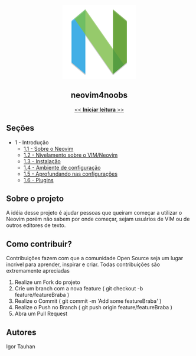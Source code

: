 <p align="center">
    <img src="./images/nvim-icon.png" height="200" width="200">
</p>

<p align="center">
    <h2 align="center">neovim4noobs</h2>
</p>

<p align="center">
    <a href="docs/01-introducao/sobre-o-neovim.md"><< <strong>Iniciar leitura</strong> >></a>
</p>

## Seções

- 1 - Introdução
  - [1.1 - Sobre o Neovim](docs/01-introducao/sobre-o-neovim.md)
  - [1.2 - Nivelamento sobre o VIM/Neovim](docs/01-introducao/nivelamento.md)
  - [1.3 - Instalação](docs/01-introducao/instalacao.md)
  - [1.4 - Ambiente de configuração](docs/01-introducao/ambiente-de-configuracao.md)
  - [1.5 - Aprofundando nas configurações](docs/01-introducao/aprofundando-configuracoes.md)
  - [1.6 - Plugins](docs/01-introducao/plugins.md)

## Sobre o projeto

A idéia desse projeto é ajudar pessoas que queiram começar a utilizar o Neovim porém não sabem por onde começar, sejam usuários de VIM ou de outros editores de texto.

## Como contribuir?

Contribuições fazem com que a comunidade Open Source seja um lugar incrível para aprender, inspirar e criar. Todas contribuições são extremamente apreciadas

1. Realize um Fork do projeto
2. Crie um branch com a nova feature ( git checkout -b feature/featureBraba )
3. Realize o Commit ( git commit -m 'Add some featureBraba' )
4. Realize o Push no Branch ( git push origin feature/featureBraba )
5. Abra um Pull Request

## Autores

Igor Tauhan
